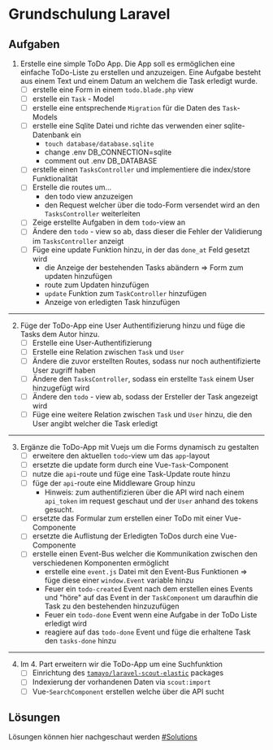 # Grundschulung Laravel
## Aufgaben
1. Erstelle eine simple ToDo App. Die App soll es ermöglichen eine einfache ToDo-Liste zu erstellen 
   und anzuzeigen. Eine Aufgabe besteht aus einem Text und einem Datum an welchem die Task erledigt wurde.
    - [ ] erstelle eine Form in einem `todo.blade.php` view
    - [ ] erstelle ein `Task` - Model
    - [ ] erstelle eine entsprechende `Migration` für die Daten des `Task`-Models
    - [ ] erstelle eine Sqlite Datei und richte das verwenden einer sqlite-Datenbank ein
        + `touch database/database.sqlite`
        + change .env DB_CONNECTION=sqlite
        + comment out .env DB_DATABASE
    - [ ] erstelle einen `TasksController` und implementiere die index/store Funktionalität
    - [ ] Erstelle die routes um...
        + den todo view anzuzeigen
        + den Request welcher über die todo-Form versendet wird an den `TasksController` weiterleiten
    - [ ] Zeige erstellte Aufgaben in dem `todo`-view an
    - [ ] Ändere den `todo` - view so ab, dass dieser die Fehler der Validierung im `TasksController` anzeigt
    - [ ] Füge eine update Funktion hinzu, in der das `done_at` Feld gesetzt wird
        + die Anzeige der bestehenden Tasks abändern => Form zum updaten hinzufügen
        + route zum Updaten hinzufügen
        + `update` Funktion zum `TaskController` hinzufügen
        + Anzeige von erledigten Task hinzufügen
        
---
    
2. Füge der ToDo-App eine User Authentifizierung hinzu und füge die Tasks dem Autor hinzu.
    - [ ] Erstelle eine User-Authentifizierung
    - [ ] Erstelle eine Relation zwischen `Task` und `User`
    - [ ] Ändere die zuvor erstellten Routes, sodass nur noch authentifizierte User zugriff haben
    - [ ] Ändere den `TasksController`, sodass ein erstellte `Task` einem User hinzugefügt wird
    - [ ] Ändere den `todo` - view ab, sodass der Ersteller der Task angezeigt wird
    - [ ] Füge eine weitere Relation zwischen `Task` und `User` hinzu, die den User angibt welcher die Task erledigt
    
---
    
3. Ergänze die ToDo-App mit Vuejs um die Forms dynamisch zu gestalten
    - [ ] erweitere den aktuellen `todo`-view um das `app`-layout
    - [ ] ersetzte die update form durch eine Vue-`Task`-Component
    - [ ] nutze die `api`-route und füge eine Task-Update route hinzu
    - [ ] füge der `api`-route eine Middleware Group hinzu
        + Hinweis: zum authentifizieren über die API wird nach einem `api_token` im request geschaut
          und der `User` anhand des tokens gesucht.
    - [ ] ersetzte das Formular zum erstellen einer ToDo mit einer Vue-Componente
    - [ ] ersetzte die Auflistung der Erledigten ToDos durch eine Vue-Componente
    - [ ] erstelle einen Event-Bus welcher die Kommunikation zwischen den verschiedenen Komponenten ermöglicht
        + erstelle eine `event.js` Datei mit den Event-Bus Funktionen => füge diese einer `window.Event` variable hinzu
        + Feuer ein `todo-created` Event nach dem erstellen eines Events und "höre" auf das Event in der `TaskComponent`
          um daraufhin die Task zu den bestehenden hinzuzufügen
        + Feuer ein `todo-done` Event wenn eine Aufgabe in der ToDo Liste erledigt wird
        + reagiere auf das `todo-done` Event und füge die erhaltene Task den `tasks-done` hinzu
        
---

4. Im 4. Part erweitern wir die ToDo-App um eine Suchfunktion
    - [ ] Einrichtung des [`tamayo/laravel-scout-elastic`](https://github.com/ErickTamayo/laravel-scout-elastic) packages
    - [ ] Indexierung der vorhandenen Daten via `scout:import`
    - [ ] Vue-`SearchComponent` erstellen welche über die API sucht
        
## Lösungen
Lösungen können hier nachgeschaut werden [#Solutions](https://gist.github.com/Naoray/43c50e20db3db3935b4a6e2bad7b9c63)
